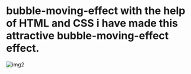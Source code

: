 # bubble-moving-effect with the help of HTML and CSS i have made this attractive bubble-moving-effect effect.

![img2](https://user-images.githubusercontent.com/109471788/210162890-a877ab0f-8641-47d2-81d7-2cb68918f68b.gif)
